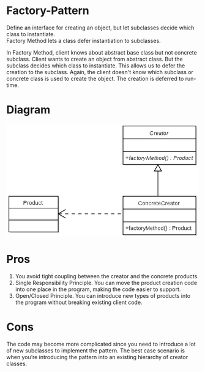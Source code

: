 # Factory-Pattern
Define an interface for creating an object, but let subclasses decide which class to instantiate.   
Factory Method lets a class defer instantiation to subclasses.  

In Factory Method, client knows about abstract base class but not concrete subclass. Client wants to create an object from abstract class. But the subclass decides which class to instantiate. This allows us to defer the creation to the subclass. Again, the client doesn't know which subclass or concrete class is used to create the object. The creation is deferred to run-time.


# Diagram
![Factory Method](../images/factorymethod_diagram.png)


# Pros
 1) You avoid tight coupling between the creator and the concrete products.
 2) Single Responsibility Principle. You can move the product creation code into one place in the program, making the code easier to support.
 3) Open/Closed Principle. You can introduce new types of products into the program without breaking existing client code.
 
 # Cons
 The code may become more complicated since you need to introduce a lot of new subclasses to implement the pattern. The best case scenario is when you’re introducing the pattern into an existing hierarchy of creator classes.